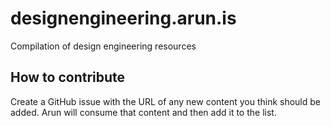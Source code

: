 # designengineering.arun.is

Compilation of design engineering resources

## How to contribute

Create a GitHub issue with the URL of any new content you think should be added.
Arun will consume that content and then add it to the list.

